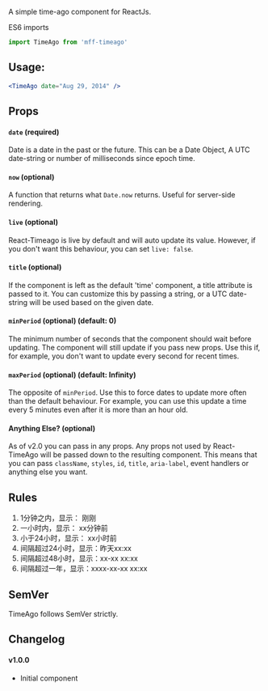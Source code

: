 A simple time-ago component for ReactJs.

ES6 imports 
```js
import TimeAgo from 'mff-timeago'

```


## Usage:

```jsx
<TimeAgo date="Aug 29, 2014" />

```

## Props

#### `date` (required)
Date is a date in the past or the future. This can be a Date Object, A UTC date-string or number of milliseconds since epoch time.

#### `now` (optional)
A function that returns what `Date.now` returns. Useful for server-side rendering.

#### `live` (optional)
React-Timeago is live by default and will auto update its value. However, if you don't want this behaviour, you can set `live: false`.

#### `title` (optional)
If the component is left as the default 'time' component, a title attribute is passed to it.
You can customize this by passing a string, or a UTC date-string will be used based on
the given date.

#### `minPeriod` (optional) (default: 0)
The minimum number of seconds that the component should wait before updating. The component will still update if you pass new props.
Use this if, for example, you don't want to update every second for recent times.

#### `maxPeriod` (optional) (default: Infinity)
The opposite of `minPeriod`. Use this to force dates to update more often than the default behaviour.
For example, you can use this update a time every 5 minutes even after it is more than an hour old.

#### Anything Else? (optional)
As of v2.0 you can pass in any props. Any props not used by React-TimeAgo will be passed down to the resulting component.
This means that you can pass `className`, `styles`, `id`, `title`, `aria-label`, event handlers or anything else you want.



## Rules 

1. 1分钟之内，显示： 刚刚
2. 一小时内，显示： xx分钟前
3. 小于24小时，显示： xx小时前
4. 间隔超过24小时，显示：昨天xx:xx
5. 间隔超过48小时，显示：xx-xx xx:xx
6. 间隔超过一年，显示：xxxx-xx-xx xx:xx

## SemVer

TimeAgo follows SemVer strictly.

## Changelog


#### v1.0.0

* Initial component